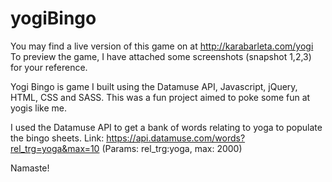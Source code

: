 # yogiBingo

You may find a live version of this game on at http://karabarleta.com/yogi
To preview the game, I have attached some screenshots (snapshot 1,2,3) for your reference.

Yogi Bingo is game I built using the Datamuse API, Javascript, jQuery, HTML, CSS and SASS. This was a fun project aimed to poke some fun at yogis like me.

I used the Datamuse API to get a bank of words relating to yoga to populate the bingo sheets.
Link: https://api.datamuse.com/words?rel_trg=yoga&max=10
(Params: 
rel_trg:yoga, 
max: 2000)



Namaste!